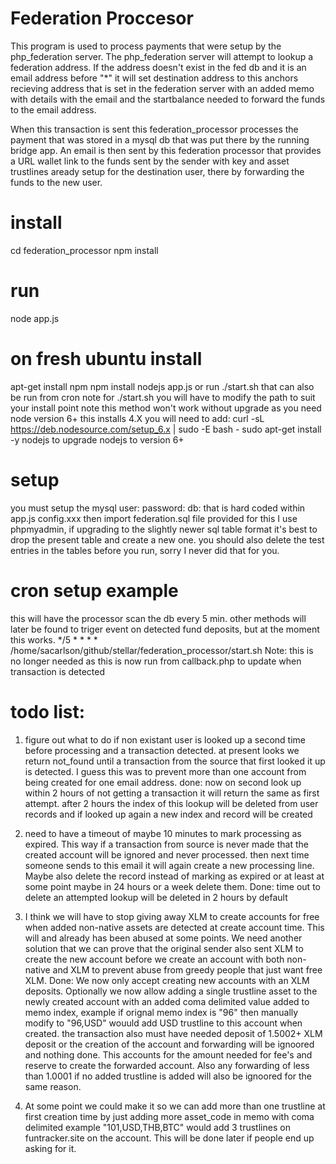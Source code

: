 # Federation Proccesor 
This program is used to process payments that were setup by the php_federation server.  The php_federation server will attempt to lookup a federation address. If the address doesn't exist in the fed db and it is an email address before "*" it will set destination address to this anchors recieving address that is set in the federation server with an added memo with details with the email and the startbalance needed to forward the funds to the email address.

When this transaction is sent this federation_processor processes the payment that was stored in a mysql db that was put there by the running bridge app.  An email is then sent by this federation processor  that provides a URL wallet link to the funds sent by the sender with key and asset trustlines aready setup for the destination user, there by forwarding the funds to the new user.
 
# install
cd federation_processor
npm install

# run
node app.js

# on fresh ubuntu install
 apt-get install npm
 npm install 
 nodejs app.js
or run ./start.sh that can also be run from cron
note for ./start.sh you will have to modify the path to suit your install point
note this method won't work without upgrade as you need node version 6+ this installs 4.X
you will need to add:
curl -sL https://deb.nodesource.com/setup_6.x | sudo -E bash -
sudo apt-get install -y nodejs
to upgrade nodejs to version 6+

# setup
 you must setup the mysql user: password:  db: that is hard coded within app.js config.xxx
 then import federation.sql file provided
 for this I use phpmyadmin, if upgrading to the slightly newer sql table format it's best to drop the present table and create a new one.
 you should also delete the test entries in the tables before you run, sorry I never did that for you.

# cron setup example
  this will have the processor scan the db every 5 min. other methods will later be found to triger event on detected fund deposits, but at the moment this works.
*/5 * * * * /home/sacarlson/github/stellar/federation_processor/start.sh
Note: this is no longer needed as this is now run from callback.php to update when transaction is detected

# todo list:
1) figure out what to do if non existant user is looked up a second time before processing and a transaction detected. at present looks we return not_found until a transaction from the source that first looked it up is detected.  I guess this was to prevent more than one account from being created for one email address. 
  done: now on second look up within 2 hours of not getting a transaction it will return the same as first attempt.
  after 2 hours the index of this lookup will be deleted from user records and if looked up again a new index and record will be created

2) need to have a timeout of maybe 10 minutes to mark processing as expired.  This way if a transaction from source is never made that the created account will be ignored and never processed.  then next time someone sends to this email it will again create a new processing line.  Maybe also delete the record instead of marking as expired or at least at some point maybe in 24 hours or a week delete them.
  Done: time out to delete an attempted lookup will be deleted in 2 hours by default

3) I think we will have to stop giving away XLM to create accounts for free when added non-native assets are detected at create account time.  This will and already has been abused at some points.  We need another solution that we can prove that the original sender also sent XLM to create the new account before we create an account with both non-native and XLM to prevent abuse from greedy people that just want free XLM.
  Done: We now only accept creating new accounts with an XLM deposits.  Optionally we now allow adding a single trustline asset to the newly created account with an added coma delimited value added to memo index,  example if orignal memo index is "96" then manually modify to "96,USD" wouuld add USD trustline to this account when created.  the transaction also must have needed deposit of 1.5002+ XLM deposit or the creation of the account and forwarding will be ignoored and nothing done.  This accounts for the amount needed for fee's and reserve to create the forwarded account.  Also any forwarding of less than 1.0001 if no added trustline is added will also be ignoored for the same reason. 

4) At some point we could make it so we can add more than one trustline at first creation time by just adding more asset_code in memo with coma delimited example "101,USD,THB,BTC" would add 3 trustlines on funtracker.site on the account.  This will be done later if people end up asking for it.
